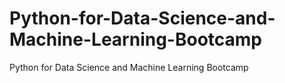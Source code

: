 # Python-for-Data-Science-and-Machine-Learning-Bootcamp
Python for Data Science and Machine Learning Bootcamp
